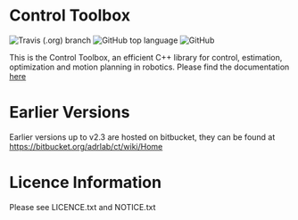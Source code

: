 # Control Toolbox
![Travis (.org) branch](https://img.shields.io/travis/ethz-adrl/control-toolbox/v3.0-devel.svg?style=popout-square)
![GitHub top language](https://img.shields.io/github/languages/top/ethz-adrl/control-toolbox.svg?style=social)
![GitHub](https://img.shields.io/github/license/ethz-adrl/control-toolbox.svg?style=social)

This is the Control Toolbox, an efficient C++ library for control, estimation, optimization and motion planning in robotics.
Please find the documentation [here](https://adrlab.bitbucket.io/ct)

# Earlier Versions

Earlier versions up to v2.3 are hosted on bitbucket, they can be found at https://bitbucket.org/adrlab/ct/wiki/Home

# Licence Information

Please see LICENCE.txt and NOTICE.txt
